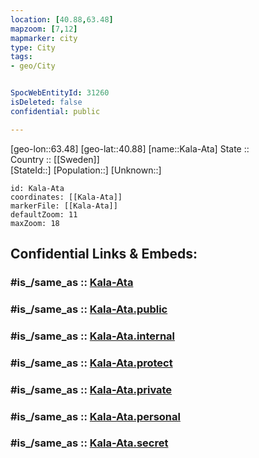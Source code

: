 ```yaml
---
location: [40.88,63.48] 
mapzoom: [7,12] 
mapmarker: city 
type: City
tags:
- geo/City


SpocWebEntityId: 31260
isDeleted: false
confidential: public

---
```

[geo-lon::63.48] 
[geo-lat::40.88] 
[name::Kala-Ata] 
State ::  
Country :: [[Sweden]]  
[StateId::] 
[Population::] 
[Unknown::] 


```leaflet
id: Kala-Ata
coordinates: [[Kala-Ata]] 
markerFile: [[Kala-Ata]] 
defaultZoom: 11 
maxZoom: 18
```


## Confidential Links & Embeds: 

### #is_/same_as :: [Kala-Ata](/_Standards/Earth/Continent/Asia/Asia~Central/Uzbekistan/Regions~Uzbekistan/Bukhara/City/Kala-Ata.md) 

### #is_/same_as :: [Kala-Ata.public](/_public/Earth/Continent/Asia/Asia~Central/Uzbekistan/Regions~Uzbekistan/Bukhara/City/Kala-Ata.public.md) 

### #is_/same_as :: [Kala-Ata.internal](/_internal/Earth/Continent/Asia/Asia~Central/Uzbekistan/Regions~Uzbekistan/Bukhara/City/Kala-Ata.internal.md) 

### #is_/same_as :: [Kala-Ata.protect](/_protect/Earth/Continent/Asia/Asia~Central/Uzbekistan/Regions~Uzbekistan/Bukhara/City/Kala-Ata.protect.md) 

### #is_/same_as :: [Kala-Ata.private](/_private/Earth/Continent/Asia/Asia~Central/Uzbekistan/Regions~Uzbekistan/Bukhara/City/Kala-Ata.private.md) 

### #is_/same_as :: [Kala-Ata.personal](/_personal/Earth/Continent/Asia/Asia~Central/Uzbekistan/Regions~Uzbekistan/Bukhara/City/Kala-Ata.personal.md) 

### #is_/same_as :: [Kala-Ata.secret](/_secret/Earth/Continent/Asia/Asia~Central/Uzbekistan/Regions~Uzbekistan/Bukhara/City/Kala-Ata.secret.md)


